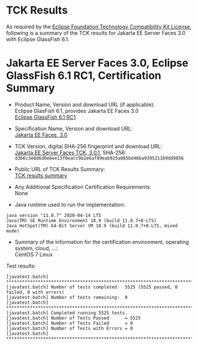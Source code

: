 TCK Results
===========

As required by the
[Eclipse Foundation Technology Compatibility Kit License](https://www.eclipse.org/legal/tck.php),
following is a summary of the TCK results for Jakarta EE Server Faces 3.0 with Eclipse GlassFish 6.1.

# Jakarta EE Server Faces 3.0, Eclipse GlassFish 6.1 RC1, Certification Summary

- Product Name, Version and download URL (if applicable): <br/>
  Eclipse GlasFish 6.1, provides Jakarta EE Faces 3.0<br/>
  [Eclipse GlassFish 6.1 RC1](https://download.eclipse.org/ee4j/glassfish/glassfish-6.1.0-RC1.zip)
  
- Specification Name, Version and download URL: <br/>
  [Jakarta EE Faces, 3.0](https://jakarta.ee/specifications/faces/3.0)
  
- TCK Version, digital SHA-256 fingerprint and download URL: <br/>
  [Jakarta EE Server Faces TCK, 3.0.1](https://download.eclipse.org/ee4j/jakartaee-tck/jakartaee9-eftl/promoted/jakarta-faces-tck-3.0.1.zip), 
  SHA-256: `d3b6c3e8d6d0e6ee13f0eacc9b2e6af89eab925a085bd46ba9395211b9dd9856`
  
- Public URL of TCK Results Summary: <br/>
  [TCK results summary](./TCK-Results-6.1-RC1)
  
- Any Additional Specification Certification Requirements: <br/>
  None
  
- Java runtime used to run the implementation: <br/>
```
java version "11.0.7" 2020-04-14 LTS
Java(TM) SE Runtime Environment 18.9 (build 11.0.7+8-LTS)
Java HotSpot(TM) 64-Bit Server VM 18.9 (build 11.0.7+8-LTS, mixed mode)
```

- Summary of the information for the certification environment, operating system, cloud, ...: <br/>
  CentOS 7 Linux

Test results:

```
[javatest.batch] ********************************************************************************
[javatest.batch] Number of tests completed:  5525 (5525 passed, 0 failed, 0 with errors)
[javatest.batch] Number of tests remaining:  0
[javatest.batch] ********************************************************************************
[javatest.batch] Completed running 5525 tests.
[javatest.batch] Number of Tests Passed      = 5525
[javatest.batch] Number of Tests Failed      = 0
[javatest.batch] Number of Tests with Errors = 0
[javatest.batch] ********************************************************************************
```